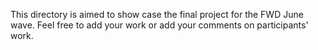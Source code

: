 This directory is aimed to show case the final project for the FWD June wave. Feel free to add your work or add your comments on participants' work. 